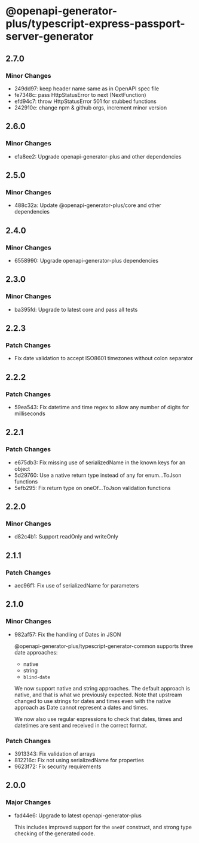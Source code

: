 # @openapi-generator-plus/typescript-express-passport-server-generator

## 2.7.0

### Minor Changes

- 249dd97: keep header name same as in OpenAPI spec file
- fe7348c: pass HttpStatusError to next (NextFunction)
- efd94c7: throw HttpStatusError 501 for stubbed functions
- 242910e: change npm & github orgs, increment minor version

## 2.6.0

### Minor Changes

- e1a8ee2: Upgrade openapi-generator-plus and other dependencies

## 2.5.0

### Minor Changes

- 488c32a: Update @openapi-generator-plus/core and other dependencies

## 2.4.0

### Minor Changes

- 6558990: Upgrade openapi-generator-plus dependencies

## 2.3.0

### Minor Changes

- ba395fd: Upgrade to latest core and pass all tests

## 2.2.3

### Patch Changes

- Fix date validation to accept ISO8601 timezones without colon separator

## 2.2.2

### Patch Changes

- 59ea543: Fix datetime and time regex to allow any number of digits for milliseconds

## 2.2.1

### Patch Changes

- e675db3: Fix missing use of serializedName in the known keys for an object
- 5d29760: Use a native return type instead of any for enum...ToJson functions
- 5efb295: Fix return type on oneOf...ToJson validation functions

## 2.2.0

### Minor Changes

- d82c4b1: Support readOnly and writeOnly

## 2.1.1

### Patch Changes

- aec96f1: Fix use of serializedName for parameters

## 2.1.0

### Minor Changes

- 982af57: Fix the handling of Dates in JSON

  @openapi-generator-plus/typescript-generator-common supports three date approaches:

  - native
  - string
  - `blind-date`

  We now support native and string approaches. The default approach is native, and that is what we
  previously expected. Note that upstream changed to use strings for dates and times even with the native approach
  as Date cannot represent a dates and times.

  We now also use regular expressions to check that dates, times and datetimes are sent and received in the correct format.

### Patch Changes

- 3913343: Fix validation of arrays
- 812216c: Fix not using serializedName for properties
- 9623f72: Fix security requirements

## 2.0.0

### Major Changes

- fad44e6: Upgrade to latest openapi-generator-plus

  This includes improved support for the `oneOf` construct, and strong type checking of the generated code.
